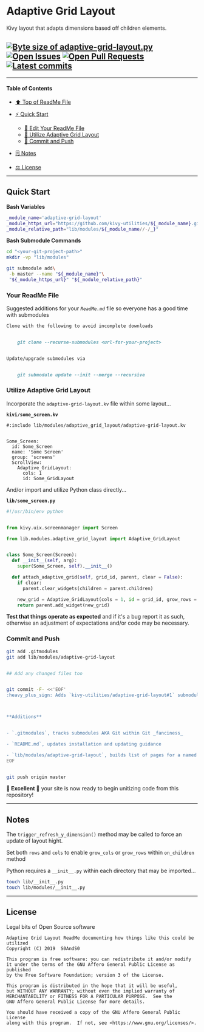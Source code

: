 # Adaptive Grid Layout
[heading__title]:
  #adaptive-grid-layout
  "&#x2B06; Top of ReadMe File"


Kivy layout that adapts dimensions based off children elements.


## [![Byte size of adaptive-grid-layout.py][badge__master__adaptive_grid_layout__source_code]][adaptive_grid_layout__master__source_code] [![Open Issues][badge__issues__adaptive_grid_layout]][issues__adaptive_grid_layout] [![Open Pull Requests][badge__pull_requests__adaptive_grid_layout]][pull_requests__adaptive_grid_layout] [![Latest commits][badge__commits__adaptive_grid_layout__master]][commits__adaptive_grid_layout__master]



------


#### Table of Contents


- [:arrow_up: Top of ReadMe File][heading__title]

- [:zap: Quick Start][heading__quick_start]

  - [:memo: Edit Your ReadMe File][heading__your_readme_file]
  - [:snake: Utilize Adaptive Grid Layout][heading__utilize]
  - [:floppy_disk: Commit and Push][heading__commit_and_push]

- [&#x1F5D2; Notes][heading__notes]

- [&#x2696; License][heading__license]


------



## Quick Start
[heading__quick_start]:
  #quick-start
  "&#9889; Perhaps as easy as one, 2.0,..."


**Bash Variables**


```Bash
_module_name='adaptive-grid-layout'
_module_https_url="https://github.com/kivy-utilities/${_module_name}.git"
_module_relative_path="lib/modules/${_module_name//-/_}"
```


**Bash Submodule Commands**


```Bash
cd "<your-git-project-path>"
mkdir -vp "lib/modules"

git submodule add\
 -b master --name "${_module_name}"\
 "${_module_https_url}" "${_module_relative_path}"
```


### Your ReadMe File
[heading__your_readme_file]:
  #your-readme-file
  "&#x1F578; Suggested additions for your ReadMe.md file so everyone has a good time with submodules"


Suggested additions for your _`ReadMe.md`_ file so everyone has a good time with submodules


```MarkDown
Clone with the following to avoid incomplete downloads


    git clone --recurse-submodules <url-for-your-project>


Update/upgrade submodules via


    git submodule update --init --merge --recursive
```


### Utilize Adaptive Grid Layout
[heading__utilize]:
  #utilize-adaptive-grid-layout
  "&#x1F40D; How to make use of this submodule within another project"


Incorporate the `adaptive-grid-layout.kv` file within some layout...


**`kivi/some_screen.kv`**


```Kivy
#:include lib/modules/adaptive_grid_layout/adaptive-grid-layout.kv


Some_Screen:
  id: Some_Screen
  name: 'Some Screen'
  group: 'screens'
  ScrollView:
    Adaptive_GridLayout:
      cols: 1
      id: Some_GridLayout
```


And/or import and utilize Python class directly...


**`lib/some_screen.py`**


```Python
#!/usr/bin/env python


from kivy.uix.screenmanager import Screen

from lib.modules.adaptive_grid_layout import Adaptive_GridLayout


class Some_Screen(Screen):
  def __init__(self, arg):
    super(Some_Screen, self).__init__()

  def attach_adaptive_grid(self, grid_id, parent, clear = False):
    if clear:
      parent.clear_widgets(children = parent.children)

    new_grid = Adaptive_GridLayout(cols = 1, id = grid_id, grow_rows = True)
    return parent.add_widget(new_grid)
```


**Test that things operate as expected** and if it's a bug report it as such, otherwise an adjustment of expectations and/or code may be necessary.


### Commit and Push
[heading__commit_and_push]:
  #commit-and-push
  "&#x1F4BE; It may be just this easy..."


```Bash
git add .gitmodules
git add lib/modules/adaptive-grid-layout


## Add any changed files too


git commit -F- <<'EOF'
:heavy_plus_sign: Adds `kivy-utilities/adaptive-grid-layout#1` submodule



**Additions**


- `.gitmodules`, tracks submodules AKA Git within Git _fanciness_

- `README.md`, updates installation and updating guidance

- `lib/modules/adaptive-grid-layout`, builds list of pages for a named collection
EOF


git push origin master
```


**:tada: Excellent :tada:** your site is now ready to begin unitizing code from this repository!


___


## Notes
[heading__notes]:
  #notes
  "&#x1F5D2; Additional resources and things to keep in mind when developing"


The `trigger_refresh_y_dimension()` method may be called to force an update of layout hight.


Set both `rows` and `cols` to enable `grow_cols` or `grow_rows` within `on_children` method


Python requires a `__init__.py` within each directory that may be imported...


```Bash
touch lib/__init__.py
touch lib/modules/__init__.py
```


___


## License
[heading__license]:
  #license
  "&#x2696; Legal bits of Open Source software"


Legal bits of Open Source software


```
Adaptive Grid Layout ReadMe documenting how things like this could be utilized
Copyright (C) 2019  S0AndS0

This program is free software: you can redistribute it and/or modify
it under the terms of the GNU Affero General Public License as published
by the Free Software Foundation; version 3 of the License.

This program is distributed in the hope that it will be useful,
but WITHOUT ANY WARRANTY; without even the implied warranty of
MERCHANTABILITY or FITNESS FOR A PARTICULAR PURPOSE.  See the
GNU Affero General Public License for more details.

You should have received a copy of the GNU Affero General Public License
along with this program.  If not, see <https://www.gnu.org/licenses/>.
```



[badge__commits__adaptive_grid_layout__master]:
  https://img.shields.io/github/last-commit/kivy-utilities/adaptive-grid-layout/master.svg

[commits__adaptive_grid_layout__master]:
  https://github.com/kivy-utilities/adaptive-grid-layout/commits/master
  "&#x1F4DD; History of changes on this branch"


[adaptive_grid_layout__community]:
  https://github.com/kivy-utilities/adaptive-grid-layout/community
  "&#x1F331; Dedicated to functioning code"


[badge__issues__adaptive_grid_layout]:
  https://img.shields.io/github/issues/kivy-utilities/adaptive-grid-layout.svg

[issues__adaptive_grid_layout]:
  https://github.com/kivy-utilities/adaptive-grid-layout/issues
  "&#x2622; Search for and _bump_ existing issues or open new issues for project maintainer to address."


[badge__pull_requests__adaptive_grid_layout]:
  https://img.shields.io/github/issues-pr/kivy-utilities/adaptive-grid-layout.svg

[pull_requests__adaptive_grid_layout]:
  https://github.com/kivy-utilities/adaptive-grid-layout/pulls
  "&#x1F3D7; Pull Request friendly, though please check the Community guidelines"


[badge__master__adaptive_grid_layout__source_code]:
  https://img.shields.io/github/size/kivy-utilities/adaptive-grid-layout/__init__.py.svg?label=__init__.py

[adaptive_grid_layout__master__source_code]:
  https://github.com/kivy-utilities/adaptive-grid-layout/blob/master/__init__.py
  "&#x2328; Project source code!"

